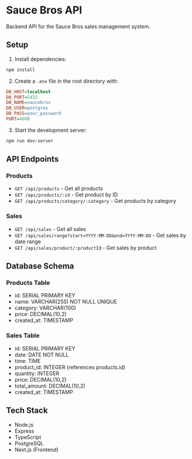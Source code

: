 # Sauce Bros API

Backend API for the Sauce Bros sales management system.

## Setup

1. Install dependencies:
```bash
npm install
```

2. Create a `.env` file in the root directory with:
```ini
DB_HOST=localhost
DB_PORT=5432
DB_NAME=saucebros
DB_USER=postgres
DB_PASS=your_password
PORT=4000
```

3. Start the development server:
```bash
npm run dev:server
```

## API Endpoints

### Products

- `GET /api/products` - Get all products
- `GET /api/products/:id` - Get product by ID
- `GET /api/products/category/:category` - Get products by category

### Sales

- `GET /api/sales` - Get all sales
- `GET /api/sales/range?start=YYYY-MM-DD&end=YYYY-MM-DD` - Get sales by date range
- `GET /api/sales/product/:productId` - Get sales by product

## Database Schema

### Products Table
- id: SERIAL PRIMARY KEY
- name: VARCHAR(255) NOT NULL UNIQUE
- category: VARCHAR(100)
- price: DECIMAL(10,2)
- created_at: TIMESTAMP

### Sales Table
- id: SERIAL PRIMARY KEY
- date: DATE NOT NULL
- time: TIME
- product_id: INTEGER (references products.id)
- quantity: INTEGER
- price: DECIMAL(10,2)
- total_amount: DECIMAL(10,2)
- created_at: TIMESTAMP

## Tech Stack

- Node.js
- Express
- TypeScript
- PostgreSQL
- Next.js (Frontend)
